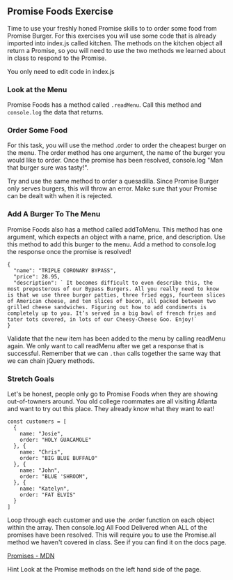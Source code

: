 ## Promise Foods Exercise

Time to use your freshly honed Promise skills to to order some food from Promise Burger. For this exercises you will use some code that is already imported into index.js called kitchen. The methods on the kitchen object all return a Promise, so you will need to use the two methods we learned about in class to respond to the Promise.

You only need to edit code in index.js

### Look at the Menu

Promise Foods has a method called `.readMenu`. Call this method and `console.log` the data that returns.

### Order Some Food

For this task, you will use the method .order to order the cheapest burger on the menu. The order method has one argument, the name of the burger you would like to order. Once the promise has been resolved, console.log "Man that burger sure was tasty!".

Try and use the same method to order a quesadilla. Since Promise Burger only serves burgers, this will throw an error. Make sure that your Promise can be dealt with when it is rejected.

### Add A Burger To The Menu

Promise Foods also has a method called addToMenu. This method has one argument, which expects an object with a name, price, and description. Use this method to add this burger to the menu. Add a method to console.log the response once the promise is resolved!
```
{
  "name": "TRIPLE CORONARY BYPASS",
  "price": 28.95,
  "description": ` It becomes difficult to even describe this, the most preposterous of our Bypass Burgers. All you really need to know is that we use three burger patties, three fried eggs, fourteen slices of American cheese, and ten slices of bacon, all packed between two grilled cheese sandwiches. Figuring out how to add condiments is completely up to you. It’s served in a big bowl of french fries and tater tots covered, in lots of our Cheesy-Cheese Goo. Enjoy!`
}
```

Validate that the new item has been added to the menu by calling readMenu again. We only want to call readMenu after we get a response that is successful. Remember that we can `.then` calls together the same way that we can chain jQuery methods.

### Stretch Goals

Let's be honest, people only go to Promise Foods when they are showing out-of-towners around. You old college roommates are all visiting Atlanta and want to try out this place. They already know what they want to eat!
```
const customers = [
  {
    name: "Josie",
    order: "HOLY GUACAMOLE"
  }, {
    name: "Chris",
    order: "BIG BLUE BUFFALO"
  }, {
    name: "John",
    order: "BLUE 'SHROOM",
  }, {
    name: "Katelyn",
    order: "FAT ELVIS"
  }
]
```

Loop through each customer and use the .order function on each object within the array. Then console.log All Food Delivered when ALL of the promises have been resolved. This will require you to use the Promise.all method we haven't covered in class. See if you can find it on the docs page.

[Promises - MDN](https://developer.mozilla.org/en-US/docs/Web/JavaScript/Reference/Global_Objects/Promise)

Hint Look at the Promise methods on the left hand side of the page.
